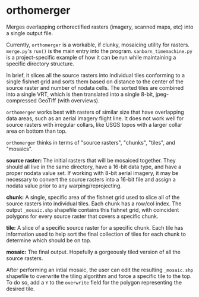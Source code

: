 # orthomerger

Merges overlapping orthorectified rasters (imagery, scanned maps, etc) into a single output file.

Currently, `orthomerger` is a workable, if clunky, mosaicing utility for rasters. `merge.py`'s `run()` is the main entry into the program. `sanborn_timemachine.py` is a project-specific example of how it can be run while maintaining a specific directory structure.

In brief, it slices all the source rasters into individual tiles conforming to a single fishnet grid and sorts them based on distance to the center of the source raster and number of nodata cells. The sorted tiles are combined into a single VRT, which is then translated into a single 8-bit, jpeg-compressed GeoTiff (with overviews).

`orthomerger` works best with rasters of similar size that have overlapping data areas, such as an aerial imagery flight line. It does not work well for source rasters with irregular collars, like USGS topos with a larger collar area on bottom than top.

`orthomerger` thinks in terms of "source rasters", "chunks", "tiles", and "mosaics".

**source raster:**
    The initial rasters that will be mosaiced together. They should all live in the same directory, have a 16-bit data type, and have a proper nodata value set. If working with 8-bit aerial imagery, it may be necessary to convert the source rasters into a 16-bit file and assign a nodata value prior to any warping/reprojecting.

**chunk:**
    A single, specific area of the fishnet grid used to slice all of the source rasters into individual tiles. Each chunk has a row/col index. The output `_mosaic.shp` shapefile contains this fishnet grid, with coincident polygons for every source raster that covers a specific chunk.

**tile:**
    A slice of a specific source raster for a specific chunk. Each tile has information used to help sort the final collection of tiles for each chunk to determine which should be on top.

**mosaic:**
    The final output. Hopefully a gorgeously tiled version of all the source rasters.

After performing an intial mosaic, the user can edit the resulting `_mosaic.shp` shapefile to overwrite the tiling algorithm and force a specific tile to the top. To do so, add a `Y` to the `overwrite` field for the polygon representing the desired tile.
